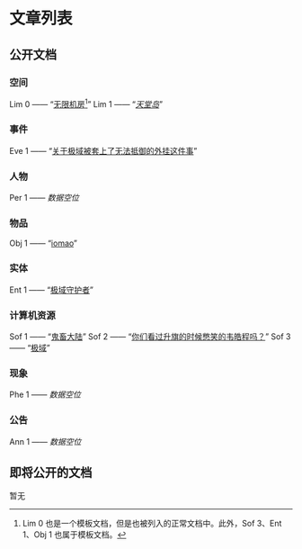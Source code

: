 # 文章列表

## 公开文档

### 空间

Lim 0 —— “[无限机房](/articles/lim-0)[^1]”
Lim 1 —— “[*天堂岛*](/articles/lim-1)”

### 事件

Eve 1 —— “[关于极域被套上了无法抵御的外挂这件事](/articles/eve-1)”

### 人物

Per 1 —— *数据空位*

### 物品

Obj 1 —— “[iomao](/articles/obj-1)”

### 实体

Ent 1 —— “[极域守护者](/articles/ent-1)”

### 计算机资源

Sof 1 —— “[鬼畜大陆](/articles/sof-1)”
Sof 2 —— “[你们看过升旗的时候憋笑的韦皓程吗？](/articles/sof-2)”
Sof 3 —— “[极域](/articles/sof-3)”

### 现象

Phe 1 —— *数据空位*

### 公告

Ann 1 —— *数据空位*

## 即将公开的文档

暂无

[^1]: Lim 0 也是一个模板文档，但是也被列入的正常文档中。此外，Sof 3、Ent 1、Obj 1 也属于模板文档。
